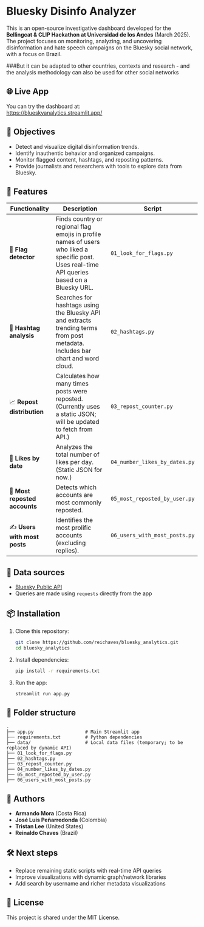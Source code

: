 # Bluesky Disinfo Analyzer

This is an open-source investigative dashboard developed for the **Bellingcat & CLIP Hackathon at Universidad de los Andes** (March 2025). The project focuses on monitoring, analyzing, and uncovering disinformation and hate speech campaigns on the Bluesky social network, with a focus on Brazil.

###But it can be adapted to other countries, contexts and research - and the analysis methodology can also be used for other social networks

## 🌐 Live App

You can try the dashboard at:  
https://blueskyanalytics.streamlit.app/

## 🎯 Objectives

- Detect and visualize digital disinformation trends.
- Identify inauthentic behavior and organized campaigns.
- Monitor flagged content, hashtags, and reposting patterns.
- Provide journalists and researchers with tools to explore data from Bluesky.

## 🚀 Features

| Functionality | Description | Script |
|---------------|-------------|--------|
| 🚩 **Flag detector** | Finds country or regional flag emojis in profile names of users who liked a specific post. Uses real-time API queries based on a Bluesky URL. | `01_look_for_flags.py` |
| 📅 **Hashtag analysis** | Searches for hashtags using the Bluesky API and extracts trending terms from post metadata. Includes bar chart and word cloud. | `02_hashtags.py` |
| 📈 **Repost distribution** | Calculates how many times posts were reposted. (Currently uses a static JSON; will be updated to fetch from API.) | `03_repost_counter.py` |
| 📅 **Likes by date** | Analyzes the total number of likes per day. (Static JSON for now.) | `04_number_likes_by_dates.py` |
| 🔁 **Most reposted accounts** | Detects which accounts are most commonly reposted. | `05_most_reposted_by_user.py` |
| ✍️ **Users with most posts** | Identifies the most prolific accounts (excluding replies). | `06_users_with_most_posts.py` |

## 🧠 Data sources

- [Bluesky Public API](https://docs.bsky.app/docs/api)
- Queries are made using `requests` directly from the app

## 📦 Installation

1. Clone this repository:
   ```bash
   git clone https://github.com/reichaves/bluesky_analytics.git
   cd bluesky_analytics
   ```

2. Install dependencies:
   ```bash
   pip install -r requirements.txt
   ```

3. Run the app:
   ```bash
   streamlit run app.py
   ```

## 📁 Folder structure

```
.
├── app.py                   # Main Streamlit app
├── requirements.txt         # Python dependencies
├── data/                    # Local data files (temporary; to be replaced by dynamic API)
├── 01_look_for_flags.py
├── 02_hashtags.py
├── 03_repost_counter.py
├── 04_number_likes_by_dates.py
├── 05_most_reposted_by_user.py
├── 06_users_with_most_posts.py
```

## 👥 Authors

- **Armando Mora** (Costa Rica)  
- **José Luis Peñarredonda** (Colombia)  
- **Tristan Lee** (United States)  
- **Reinaldo Chaves** (Brazil)

## 🛠 Next steps

- Replace remaining static scripts with real-time API queries
- Improve visualizations with dynamic graph/network libraries
- Add search by username and richer metadata visualizations

## 📄 License

This project is shared under the MIT License.
